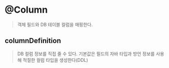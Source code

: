 # @Column
> 객체 필드와 DB 테이블 컬럼을 매핑한다.


## columnDefinition
> DB 컬럼 정보를 직접 줄 수 있다. 기본값은 필드의 자바 타입과 방언 정보를 사용해 적절한 컬럼 타입을 생성한다(DDL)
